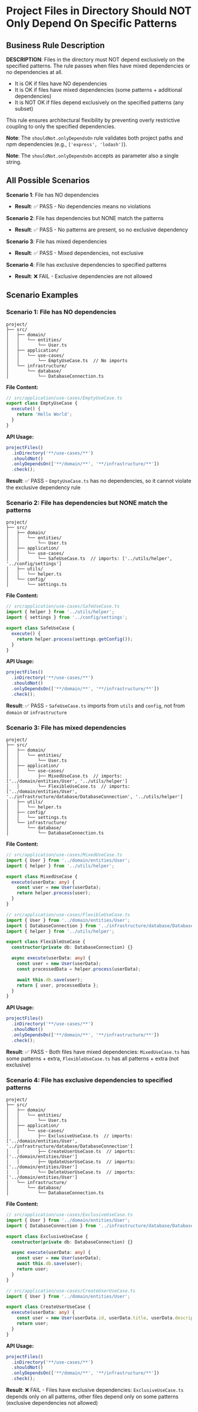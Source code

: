 # Project Files in Directory Should NOT Only Depend On Specific Patterns

## Business Rule Description

**DESCRIPTION**: Files in the directory must NOT depend exclusively on the specified patterns. The rule passes when files have mixed dependencies or no dependencies at all.

- It is OK if files have NO dependencies
- It is OK if files have mixed dependencies (some patterns + additional dependencies)
- It is NOT OK if files depend exclusively on the specified patterns (any subset)

This rule ensures architectural flexibility by preventing overly restrictive coupling to only the specified dependencies.

**Note**: The `shouldNot.onlyDependsOn` rule validates both project paths and npm dependencies (e.g., `['express', 'lodash']`).

**Note**: The `shouldNot.onlyDependsOn` accepts as parameter also a single string.

## All Possible Scenarios

**Scenario 1**: File has NO dependencies

- **Result**: ✅ PASS - No dependencies means no violations

**Scenario 2**: File has dependencies but NONE match the patterns

- **Result**: ✅ PASS - No patterns are present, so no exclusive dependency

**Scenario 3**: File has mixed dependencies

- **Result**: ✅ PASS - Mixed dependencies, not exclusive

**Scenario 4**: File has exclusive dependencies to specified patterns

- **Result**: ❌ FAIL - Exclusive dependencies are not allowed

## Scenario Examples

### Scenario 1: File has NO dependencies

```
project/
├── src/
│   ├── domain/
│   │   └── entities/
│   │       └── User.ts
│   ├── application/
│   │   └── use-cases/
│   │       └── EmptyUseCase.ts  // No imports
│   └── infrastructure/
│       └── database/
│           └── DatabaseConnection.ts
```

**File Content:**

```typescript
// src/application/use-cases/EmptyUseCase.ts
export class EmptyUseCase {
  execute() {
    return 'Hello World';
  }
}
```

**API Usage:**

```typescript
projectFiles()
  .inDirectory('**/use-cases/**')
  .shouldNot()
  .onlyDependsOn(['**/domain/**', '**/infrastructure/**'])
  .check();
```

**Result**: ✅ PASS - `EmptyUseCase.ts` has no dependencies, so it cannot violate the exclusive dependency rule

### Scenario 2: File has dependencies but NONE match the patterns

```
project/
├── src/
│   ├── domain/
│   │   └── entities/
│   │       └── User.ts
│   ├── application/
│   │   └── use-cases/
│   │       └── SafeUseCase.ts  // imports: ['../utils/helper', '../config/settings']
│   ├── utils/
│   │   └── helper.ts
│   └── config/
│       └── settings.ts
```

**File Content:**

```typescript
// src/application/use-cases/SafeUseCase.ts
import { helper } from '../utils/helper';
import { settings } from '../config/settings';

export class SafeUseCase {
  execute() {
    return helper.process(settings.getConfig());
  }
}
```

**API Usage:**

```typescript
projectFiles()
  .inDirectory('**/use-cases/**')
  .shouldNot()
  .onlyDependsOn(['**/domain/**', '**/infrastructure/**'])
  .check();
```

**Result**: ✅ PASS - `SafeUseCase.ts` imports from `utils` and `config`, not from `domain` or `infrastructure`

### Scenario 3: File has mixed dependencies

```
project/
├── src/
│   ├── domain/
│   │   └── entities/
│   │       └── User.ts
│   ├── application/
│   │   └── use-cases/
│   │       ├── MixedUseCase.ts  // imports: ['../domain/entities/User', '../utils/helper']
│   │       └── FlexibleUseCase.ts  // imports: ['../domain/entities/User', '../infrastructure/database/DatabaseConnection', '../utils/helper']
│   ├── utils/
│   │   └── helper.ts
│   ├── config/
│   │   └── settings.ts
│   └── infrastructure/
│       └── database/
│           └── DatabaseConnection.ts
```

**File Content:**

```typescript
// src/application/use-cases/MixedUseCase.ts
import { User } from '../domain/entities/User';
import { helper } from '../utils/helper';

export class MixedUseCase {
  execute(userData: any) {
    const user = new User(userData);
    return helper.process(user);
  }
}

// src/application/use-cases/FlexibleUseCase.ts
import { User } from '../domain/entities/User';
import { DatabaseConnection } from '../infrastructure/database/DatabaseConnection';
import { helper } from '../utils/helper';

export class FlexibleUseCase {
  constructor(private db: DatabaseConnection) {}

  async execute(userData: any) {
    const user = new User(userData);
    const processedData = helper.process(userData);

    await this.db.save(user);
    return { user, processedData };
  }
}
```

**API Usage:**

```typescript
projectFiles()
  .inDirectory('**/use-cases/**')
  .shouldNot()
  .onlyDependsOn(['**/domain/**', '**/infrastructure/**'])
  .check();
```

**Result**: ✅ PASS - Both files have mixed dependencies: `MixedUseCase.ts` has some patterns + extra, `FlexibleUseCase.ts` has all patterns + extra (not exclusive)

### Scenario 4: File has exclusive dependencies to specified patterns

```
project/
├── src/
│   ├── domain/
│   │   └── entities/
│   │       └── User.ts
│   ├── application/
│   │   └── use-cases/
│   │       ├── ExclusiveUseCase.ts  // imports: ['../domain/entities/User', '../infrastructure/database/DatabaseConnection']
│   │       ├── CreateUserUseCase.ts  // imports: ['../domain/entities/User']
│   │       ├── UpdateUserUseCase.ts  // imports: ['../domain/entities/User']
│   │       └── DeleteUserUseCase.ts  // imports: ['../domain/entities/User']
│   └── infrastructure/
│       └── database/
│           └── DatabaseConnection.ts
```

**File Content:**

```typescript
// src/application/use-cases/ExclusiveUseCase.ts
import { User } from '../domain/entities/User';
import { DatabaseConnection } from '../infrastructure/database/DatabaseConnection';

export class ExclusiveUseCase {
  constructor(private db: DatabaseConnection) {}

  async execute(userData: any) {
    const user = new User(userData);
    await this.db.save(user);
    return user;
  }
}

// src/application/use-cases/CreateUserUseCase.ts
import { User } from '../domain/entities/User';

export class CreateUserUseCase {
  execute(userData: any) {
    const user = new User(userData.id, userData.title, userData.description);
    return user;
  }
}
```

**API Usage:**

```typescript
projectFiles()
  .inDirectory('**/use-cases/**')
  .shouldNot()
  .onlyDependsOn(['**/domain/**', '**/infrastructure/**'])
  .check();
```

**Result**: ❌ FAIL - Files have exclusive dependencies: `ExclusiveUseCase.ts` depends only on all patterns, other files depend only on some patterns (exclusive dependencies not allowed)
